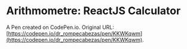 # Arithmometre: ReactJS Calculator

A Pen created on CodePen.io. Original URL: [https://codepen.io/dr_rompecabezas/pen/KKWKqwm](https://codepen.io/dr_rompecabezas/pen/KKWKqwm).


